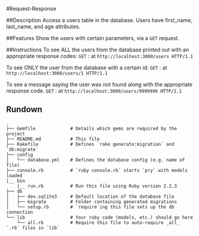 #Request-Response


##Description
Access a users table in the database. Users have first_name, last_name, and age attributes.

##Features
Show the users with certain parameters, via a `GET` request.

##Instructions
To see ALL the users from the database printed out with an appropriate response codes:
`GET` : at `http://localhost:3000/users HTTP/1.1`

To see ONLY the user from the database with a certain id:
`GET` : at `http://localhost:3000/users/1 HTTP/1.1`

To see a message saying the user was not found along with the appropriate response code.
`GET` : at `http://localhost:3000/users/9999999 HTTP/1.1`


## Rundown

```
.
├── Gemfile             # Details which gems are required by the project
├── README.md           # This file
├── Rakefile            # Defines `rake generate:migration` and `db:migrate`
├── config
│   └── database.yml    # Defines the database config (e.g. name of file)
├── console.rb          # `ruby console.rb` starts `pry` with models loaded
|__ bin
    |__ run.rb          # Run this file using Ruby version 2.2.3
├── db
│   ├── dev.sqlite3     # Default location of the database file
│   ├── migrate         # Folder containing generated migrations
│   └── setup.rb        # `require`ing this file sets up the db connection
└── lib                 # Your ruby code (models, etc.) should go here
    └── all.rb          # Require this file to auto-require _all_ `.rb` files in `lib`

```
